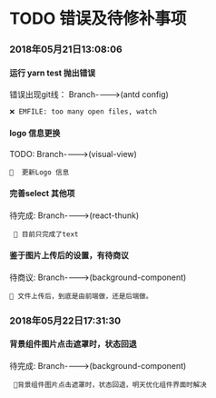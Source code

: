 # TODO 错误及待修补事项

### 2018年05月21日13:08:06
#### 运行 yarn test 抛出错误    
   
   错误出现git线： Branch---->(antd config)
      
    ❌ EMFILE: too many open files, watch
    
#### logo 信息更换
   TODO: Branch---->(visual-view)

    🔨  更新Logo 信息 
    
#### 完善select 其他项
   待完成: Branch---->(react-thunk)

     🔨 目前只完成了text    
     
#### 鉴于图片上传后的设置，有待商议
      
   待商议: Branch---->(background-component)
     
    👨 文件上传后，到底是由前端做，还是后端做。
    
    
    
### 2018年05月22日17:31:30
    
#### 背景组件图片点击遮罩时，状态回退
   待完成: Branch---->(background-component)
           
     🔨背景组件图片点击遮罩时，状态回退，明天优化组件界面时解决